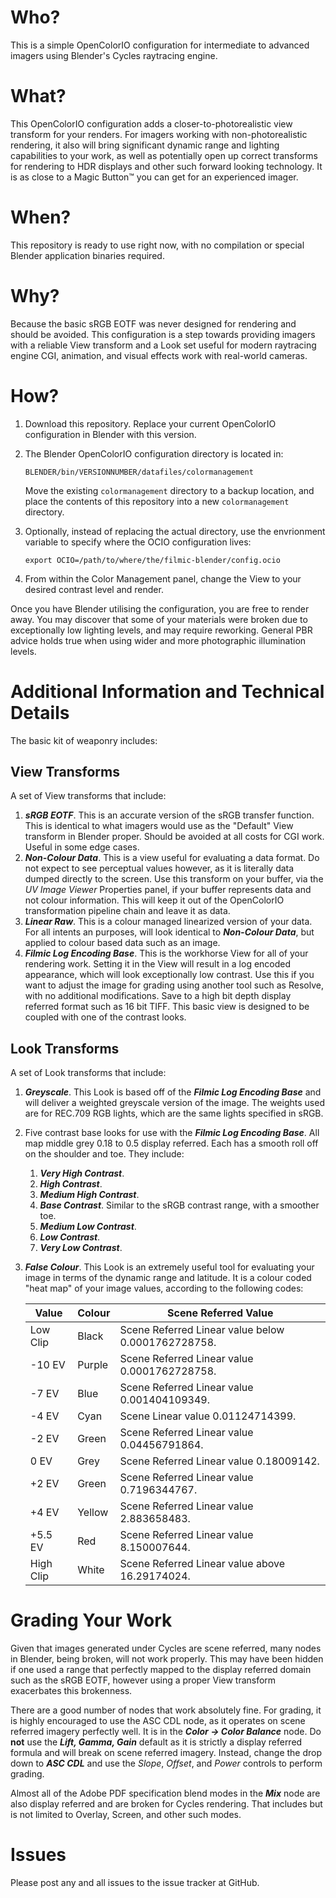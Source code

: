 # Who?

This is a simple OpenColorIO configuration for intermediate to advanced imagers using Blender's Cycles raytracing engine.

# What?

This OpenColorIO configuration adds a closer-to-photorealistic view transform for your renders. For imagers working with non-photorealistic rendering, it also will bring significant dynamic range and lighting capabilities to your work, as well as potentially open up correct transforms for rendering to HDR displays and other such forward looking technology. It is as close to a Magic Button™ you can get for an experienced imager.

# When?

This repository is ready to use right now, with no compilation or special Blender application binaries required.

# Why?

Because the basic sRGB EOTF was never designed for rendering and should be avoided. This configuration is a step towards providing imagers with a reliable View transform and a Look set useful for modern raytracing engine CGI, animation, and visual effects work with real-world cameras.

# How?

1. Download this repository. Replace your current OpenColorIO configuration in Blender with this version.
 1. The Blender OpenColorIO configuration directory is located in:

        BLENDER/bin/VERSIONNUMBER/datafiles/colormanagement

    Move the existing ````colormanagement```` directory to a backup location, and place the contents of
    this repository into a new ````colormanagement```` directory.

 1. Optionally, instead of replacing the actual directory, use the envrionment variable to specify where the OCIO configuration lives:

        export OCIO=/path/to/where/the/filmic-blender/config.ocio

1. From within the Color Management panel, change the View to your desired contrast level and render.

Once you have Blender utilising the configuration, you are free to render away. You may discover that some of your materials were broken due to exceptionally low lighting levels, and may require reworking. General PBR advice holds true when using wider and more photographic illumination levels.

# Additional Information and Technical Details

The basic kit of weaponry includes:

## View Transforms

A set of View transforms that include:

 1. ***sRGB EOTF***. This is an accurate version of the sRGB transfer function. This is identical to what imagers would use as the "Default" View transform in Blender proper. Should be avoided at all costs for CGI work. Useful in some edge cases.
 1. ***Non-Colour Data***. This is a view useful for evaluating a data format. Do not expect to see perceptual values however, as it is literally data dumped directly to the screen. Use this transform on your buffer, via the *UV Image Viewer* Properties panel, if your buffer represents data and not colour information. This will keep it out of the OpenColorIO transformation pipeline chain and leave it as data.
 1. ***Linear Raw***. This is a colour managed linearized version of your data. For all intents an purposes, will look identical to ***Non-Colour Data***, but applied to colour based data such as an image.
 1. ***Filmic Log Encoding Base***. This is the workhorse View for all of your rendering work. Setting it in the View will result in a log encoded appearance, which will look exceptionally low contrast. Use this if you want to adjust the image for grading using another tool such as Resolve, with no additional modifications. Save to a high bit depth display referred format such as 16 bit TIFF. This basic view is designed to be coupled with one of the contrast looks.

## Look Transforms

A set of Look transforms that include:

 1. ***Greyscale***. This Look is based off of the ***Filmic Log Encoding Base*** and will deliver a weighted greyscale version of the image. The weights used are for REC.709 RGB lights, which are the same lights specified in sRGB.
 1. Five contrast base looks for use with the ***Filmic Log Encoding Base***. All map middle grey 0.18 to 0.5 display referred. Each has a smooth roll off on the shoulder and toe. They include:
    1. ***Very High Contrast***.
    1. ***High Contrast***.
    1. ***Medium High Contrast***.
    1. ***Base Contrast***. Similar to the sRGB contrast range, with a smoother toe.
    1. ***Medium Low Contrast***.
    1. ***Low Contrast***.
    1. ***Very Low Contrast***.
 1. ***False Colour***. This Look is an extremely useful tool for evaluating your image in terms of the dynamic range and latitude. It is a colour coded "heat map" of your image values, according to the following codes:

    | Value | Colour | Scene Referred Value |
    | ---- | ---- | ---- |
    | Low Clip | Black | Scene Referred Linear value below 0.0001762728758. |
    | -10 EV | Purple | Scene Referred Linear value 0.0001762728758. |
    | -7 EV | Blue | Scene Referred Linear value 0.001404109349. |
    | -4 EV | Cyan | Scene Linear value 0.01124714399. |
    | -2 EV | Green | Scene Referred Linear value 0.04456791864. |
    | 0 EV| Grey | Scene Referred Linear value 0.18009142. |
    | +2 EV | Green | Scene Referred Linear value 0.7196344767. |
    | +4 EV | Yellow | Scene Referred Linear value 2.883658483. |
    | +5.5 EV | Red | Scene Referred Linear value 8.150007644. |
    | High Clip | White | Scene Referred Linear value above 16.29174024. |

# Grading Your Work

Given that images generated under Cycles are scene referred, many nodes in Blender, being broken, will not work properly. This may have been hidden if one used a range that perfectly mapped to the display referred domain such as the sRGB EOTF, however using a proper View transform exacerbates this brokenness.

There are a good number of nodes that work absolutely fine. For grading, it is highly encouraged to use the ASC CDL node, as it operates on scene referred imagery perfectly well. It is in the ***Color -> Color Balance*** node. Do **not** use the ***Lift, Gamma, Gain*** default as it is strictly a display referred formula and will break on scene referred imagery. Instead, change the drop down to ***ASC CDL*** and use the *Slope*, *Offset*, and *Power* controls to perform grading.

Almost all of the Adobe PDF specification blend modes in the ***Mix*** node are also display referred and are broken for Cycles rendering. That includes but is not limited to Overlay, Screen, and other such modes.

# Issues

Please post any and all issues to the issue tracker at GitHub.

